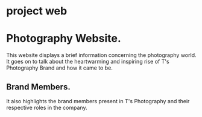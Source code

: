 # project web
# Photography Website.
This website displays a brief information concerning the photography world. It goes on 
to talk about the heartwarming and inspiring rise of T's Photography Brand and how it
came to be.
## Brand Members.
It also highlights the brand members present in T's Photography and their respective roles
in the company.
